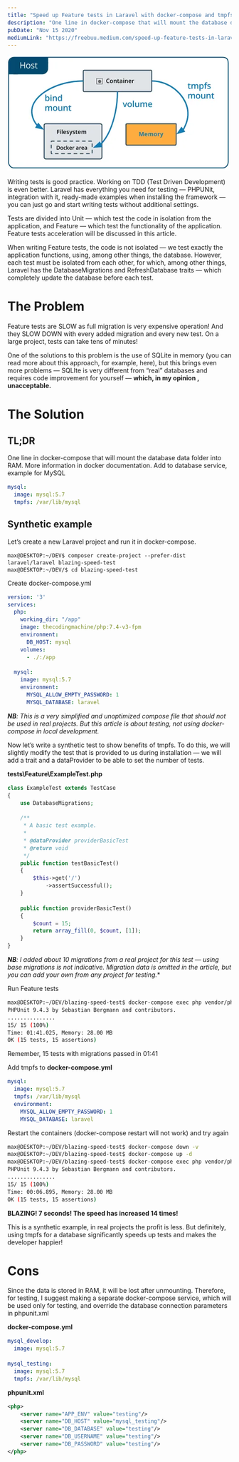 ```yaml
---
title: "Speed up Feature tests in Laravel with docker-compose and tmpfs"
description: "One line in docker-compose that will mount the database data folder into RAM"
pubDate: "Nov 15 2020"
mediumLink: "https://freebuu.medium.com/speed-up-feature-tests-in-laravel-with-docker-compose-and-tmpfs-a845a278d072"
---
```

![tmpfs in Docker](./docker_tmpfs.webp)

Writing tests is good practice. Working on TDD (Test Driven Development) is even better. Laravel has everything you need for testing — PHPUNit, integration with it, ready-made examples when installing the framework — you can just go and start writing tests without additional settings.

Tests are divided into Unit — which test the code in isolation from the application, and Feature — which test the functionality of the application. Feature tests acceleration will be discussed in this article.

When writing Feature tests, the code is not isolated — we test exactly the application functions, using, among other things, the database. However, each test must be isolated from each other, for which, among other things, Laravel has the DatabaseMigrations and RefreshDatabase traits — which completely update the database before each test.

# The Problem
Feature tests are SLOW as full migration is very expensive operation! And they SLOW DOWN with every added migration and every new test. On a large project, tests can take tens of minutes!

One of the solutions to this problem is the use of SQLite in memory (you can read more about this approach, for example, here), but this brings even more problems — SQLIte is very different from “real” databases and requires code improvement for yourself — **which, in my opinion , unacceptable.**

# The Solution
## TL;DR
One line in docker-compose that will mount the database data folder into RAM. More information in docker documentation. Add to database service, example for MySQL
```yaml
mysql:
  image: mysql:5.7
  tmpfs: /var/lib/mysql
```

## Synthetic example
Let’s create a new Laravel project and run it in docker-compose.
```
max@DESKTOP:~/DEV$ composer create-project --prefer-dist laravel/laravel blazing-speed-test
max@DESKTOP:~/DEV/$ cd blazing-speed-test
```
Create docker-compose.yml
```yaml
version: '3'
services:
  php:
    working_dir: "/app"
    image: thecodingmachine/php:7.4-v3-fpm
    environment:
      DB_HOST: mysql
    volumes:
      - ./:/app

  mysql:
    image: mysql:5.7
    environment:
      MYSQL_ALLOW_EMPTY_PASSWORD: 1
      MYSQL_DATABASE: laravel
```

***NB**: This is a very simplified and unoptimized compose file that should not be used in real projects. But this article is about testing, not using docker-compose in local development.*

Now let’s write a synthetic test to show benefits of tmpfs. To do this, we will slightly modify the test that is provided to us during installation — we will add a trait and a dataProvider to be able to set the number of tests.

**tests\Feature\ExampleTest.php**
```php
class ExampleTest extends TestCase
{
    use DatabaseMigrations;

    /**
     * A basic test example.
     *
     * @dataProvider providerBasicTest
     * @return void
     */
    public function testBasicTest()
    {
        $this->get('/')
            ->assertSuccessful();
    }

    public function providerBasicTest()
    {
        $count = 15;
        return array_fill(0, $count, [1]);
    }
}
```
***NB**: I added about 10 migrations from a real project for this test — using base migrations is not indicative. Migration data is omitted in the article, but you can add your own from any project for testing.**

Run Feature tests
```bash
max@DESKTOP:~/DEV/blazing-speed-test$ docker-compose exec php vendor/phpunit/phpunit/phpunit --testsuite Feature
PHPUnit 9.4.3 by Sebastian Bergmann and contributors.
...............
15/ 15 (100%)
Time: 01:41.025, Memory: 28.00 MB
OK (15 tests, 15 assertions)
```

Remember, 15 tests with migrations passed in 01:41

Add tmpfs to **docker-compose.yml**
```yaml
mysql:
  image: mysql:5.7
  tmpfs: /var/lib/mysql
  environment:
    MYSQL_ALLOW_EMPTY_PASSWORD: 1
    MYSQL_DATABASE: laravel
```
Restart the containers (docker-compose restart will not work) and try again

```bash
max@DESKTOP:~/DEV/blazing-speed-test$ docker-compose down -v
max@DESKTOP:~/DEV/blazing-speed-test$ docker-compose up -d
max@DESKTOP:~/DEV/blazing-speed-test$ docker-compose exec php vendor/phpunit/phpunit/phpunit --testsuite Feature
PHPUnit 9.4.3 by Sebastian Bergmann and contributors.
...............
15/ 15 (100%)
Time: 00:06.895, Memory: 28.00 MB
OK (15 tests, 15 assertions)
```

**BLAZING! 7 seconds! The speed has increased 14 times!**

This is a synthetic example, in real projects the profit is less. But definitely, using tmpfs for a database significantly speeds up tests and makes the developer happier!

# Cons
Since the data is stored in RAM, it will be lost after unmounting. Therefore, for testing, I suggest making a separate docker-compose service, which will be used only for testing, and override the database connection parameters in phpunit.xml

**docker-compose.yml**
```yaml
mysql_develop:
  image: mysql:5.7

mysql_testing:
  image: mysql:5.7
  tmpfs: /var/lib/mysql
```

**phpunit.xml**
```xml
<php>
    <server name="APP_ENV" value="testing"/>
    <server name="DB_HOST" value="mysql_testing"/>
    <server name="DB_DATABASE" value="testing"/>
    <server name="DB_USERNAME" value="testing"/>
    <server name="DB_PASSWORD" value="testing"/>
</php>
```